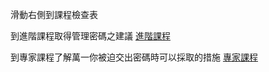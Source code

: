 [Title]: # (現在怎樣?)
[Difficulty]: # (初學者)
[Order]: # (9)

滑動右側到課程檢查表

到進階課程取得管理密碼之建議
[進階課程](umbrella://lesson/passwords/1)

到專家課程了解萬一你被迫交出密碼時可以採取的措施
[專家課程](umbrella://lesson/passwords/2)